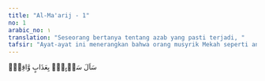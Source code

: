 ```yaml
---
title: "Al-Ma'arij - 1"
no: 1
arabic_no: ١
translation: "Seseorang bertanya tentang azab yang pasti terjadi, "
tafsir: "Ayat-ayat ini menerangkan bahwa orang musyrik Mekah seperti an-Nadhr bin al-Harits meminta kepada Nabi Muhammad agar segera menimpakan azab yang telah dijanjikan itu kepada mereka, seandainya ancaman itu benar-benar berasal dari Allah, dan jika Muhammad itu benar-benar seorang rasul yang diutus Allah. Permintaan itu dijawab oleh ayat ini dengan mengatakan bahwa azab yang dijanjikan itu pasti menimpa orang-orang kafir, baik diminta atau tidak. Sebab, telah menjadi sunatullah bahwa azab itu pasti ditimpakan kepada setiap orang kafir."
---
```


سَاَلَ سَاۤىِٕلٌۢ بِعَذَابٍ وَّاقِعٍۙ
